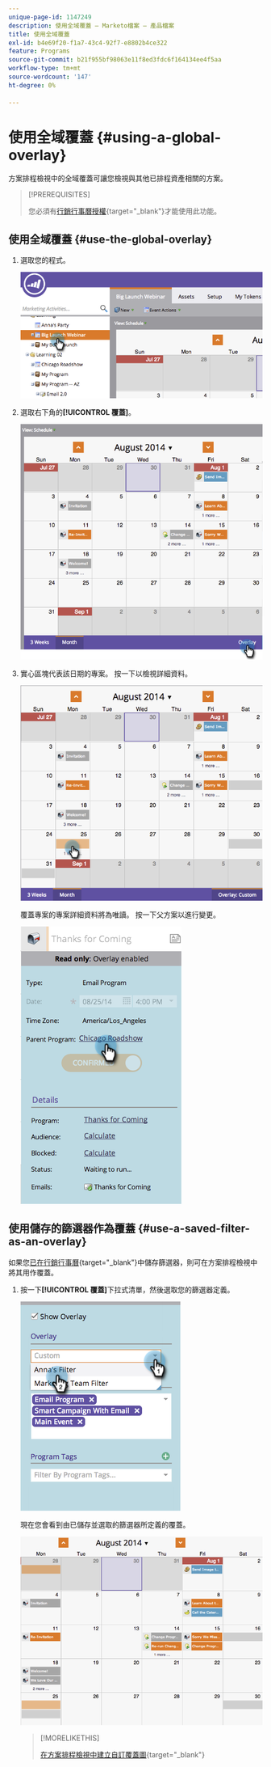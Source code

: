 ```yaml
---
unique-page-id: 1147249
description: 使用全域覆蓋 — Marketo檔案 — 產品檔案
title: 使用全域覆蓋
exl-id: b4e69f20-f1a7-43c4-92f7-e8802b4ce322
feature: Programs
source-git-commit: b21f955bf98063e11f8ed3fdc6f164134ee4f5aa
workflow-type: tm+mt
source-wordcount: '147'
ht-degree: 0%

---
```


# 使用全域覆蓋 {#using-a-global-overlay}

方案排程檢視中的全域覆蓋可讓您檢視與其他已排程資產相關的方案。

>[!PREREQUISITES]
>
>您必須有[行銷行事曆授權](/help/marketo/product-docs/core-marketo-concepts/marketing-calendar/understanding-the-calendar/issue-revoke-a-marketing-calendar-license.md){target="_blank"}才能使用此功能。

## 使用全域覆蓋 {#use-the-global-overlay}

1. 選取您的程式。

   ![](assets/image2014-9-24-10-16-4.png)

1. 選取右下角的&#x200B;**[!UICONTROL 覆蓋]**。

   ![](assets/image2014-9-24-10-3a16-3a9.png)

1. 實心區塊代表該日期的專案。 按一下以檢視詳細資料。

   ![](assets/image2014-9-24-10-3a16-3a14.png)

   覆蓋專案的專案詳細資料將為唯讀。 按一下父方案以進行變更。

   ![](assets/image2014-9-24-10-3a16-3a19.png)

## 使用儲存的篩選器作為覆蓋 {#use-a-saved-filter-as-an-overlay}

如果您[已在行銷行事曆](/help/marketo/product-docs/core-marketo-concepts/marketing-calendar/working-with-the-calendar/saving-a-filter-definition-in-the-marketing-calendar.md){target="_blank"}中儲存篩選器，則可在方案排程檢視中將其用作覆蓋。

1. 按一下&#x200B;**[!UICONTROL 覆蓋]**&#x200B;下拉式清單，然後選取您的篩選器定義。

   ![](assets/image2014-9-24-10-3a16-3a26.png)

   現在您會看到由已儲存並選取的篩選器所定義的覆蓋。

   ![](assets/image2014-9-24-10-3a16-3a31.png)

   >[!MORELIKETHIS]
   >
   >[在方案排程檢視中建立自訂覆蓋圖](/help/marketo/product-docs/core-marketo-concepts/programs/program-schedule-view/creating-custom-overlays-in-program-schedule-view.md){target="_blank"}
